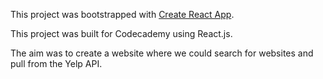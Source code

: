 This project was bootstrapped with [Create React App](https://github.com/facebook/create-react-app).

This project was built for Codecademy using React.js.

The aim was to create a website where we could search for websites and pull from the Yelp API.
